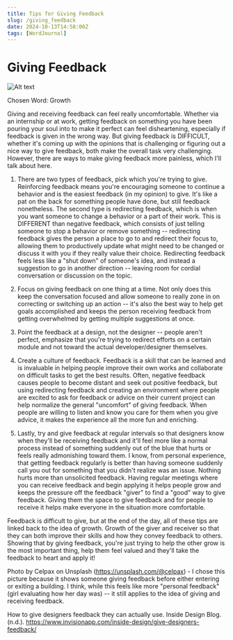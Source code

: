 ```yaml
---
title: Tips for Giving Feedback
slug: /giving_feedback
date: 2024-10-13T14:58:00Z
tags: [WordJournal]
---
```


# Giving Feedback

![Alt text](https://images.unsplash.com/photo-1589568365171-77cdf21d2ed6?q=80&w=2070&auto=format&fit=crop&ixlib=rb-4.0.3&ixid=M3wxMjA3fDB8MHxwaG90by1wYWdlfHx8fGVufDB8fHx8fA%3D%3D "Woman giving feedback on how her day is on an electronic panel")

Chosen Word: Growth

Giving and receiving feedback can feel really uncomfortable. Whether via an internship or at work, getting feedback on something you have been pouring your soul into to make it perfect can feel disheartening, especially if feedback is given in the wrong way. But giving feedback is DIFFICULT, whether it's coming up with the opinions that is challenging or figuring out a nice way to give feedback, both make the overall task very challenging. However, there are ways to make giving feedback more painless, which I'll talk about here.

1. There are two types of feedback, pick which you're trying to give. Reinforcing feedback means you're encouraging someone to continue a behavior and is the easiest feedback (in my opinion) to give. It's like a pat on the back for something people have done, but still feedback nonetheless. The second type is redirecting feedback, which is when you want someone to change a behavior or a part of their work. This is DIFFERENT than negative feedback, which consists of just telling someone to stop a behavior or remove something -- redirecting feedback gives the person a place to go to and redirect their focus to, allowing them to productively update what might need to be changed or discuss it with you if they really value their choice. Redirecting feedback feels less like a "shut down" of someone's idea, and instead a suggestion to go in another direction -- leaving room for cordial conversation or discussion on the topic. 

2. Focus on giving feedback on one thing at a time. Not only does this keep the conversation focused and allow someone to really zone in on correcting or switching up an action -- it's also the best way to help get goals accomplished and keeps the person receiving feedback from getting overwhelmed by getting multiple suggestions at once. 

3. Point the feedback at a design, not the designer -- people aren't perfect, emphasize that you're trying to redirect efforts on a certain module and not toward the actual developer/designer themselves.

4. Create a culture of feedback. Feedback is a skill that can be learned and is invaluable in helping people improve their own works and collaborate on difficult tasks to get the best results. Often, negative feedback causes people to become distant and seek out positive feedback, but using redirecting feedback and creating an environment where people are excited to ask for feedback or advice on their current project can help normalize the general "uncomfort" of giving feedback. When people are willing to listen and know you care for them when  you give advice, it makes the experience all the more fun and enriching.

5. Lastly, try and give feedback at regular intervals so that designers know when they'll be receiving feedback and it'll feel more like a normal process instead of something suddenly out of the blue that hurts or feels really admonishing toward them. I know, from personal experience, that getting feedback regularly is better than having someone suddenly call you out for something that you didn't realize was an issue. Nothing hurts more than unsolicited feedback. Having regular meetings where you can receive feedback and begin applying it helps people grow and keeps the pressure off the feedback "giver" to find a "good" way to give feedback. Giving them the space to give feedback and for people to receive it helps make everyone in the situation more comfortable. 

Feedback is difficult to give, but at the end of the day, all of these tips are linked back to the idea of growth. Growth of the giver and receiver so that they can both improve their skills and how they convey feedback to others. Showing that by giving feedback, you're just trying to help the other grow is the most important thing, help them feel valued and they'll take the feedback to heart and apply it!


Photo by Celpax on Unsplash (https://unsplash.com/@celpax) - I chose this picture because it shows someone giving feedback before either entering or exiting a building. I think, while this feels like more "personal feedback" (girl evaluating how her day was) -- it still applies to the idea of giving and receiving feedback.


How to give designers feedback they can actually use. Inside Design Blog. (n.d.). https://www.invisionapp.com/inside-design/give-designers-feedback/ 
